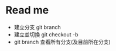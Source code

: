 # Read me

-   建立分支 git branch <name>
-   建立並切換 git checkout -b <name>
-   git branch 查看所有分支(及目前所在分支)

